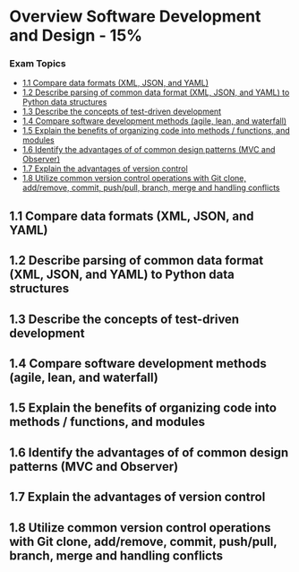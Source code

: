 # Overview Software Development and Design - 15%

### Exam Topics
- [1.1 Compare data formats (XML, JSON, and YAML)][#1.1]
- [1.2 Describe parsing of common data format (XML, JSON, and YAML) to Python data structures](#12-describe-parsing-of-common-data-format-xml-json-and-yaml-to-python-data-structures)
- [1.3 Describe the concepts of test-driven development](#13-describe-the-concepts-of-test-driven-development-tdd)
- [1.4 Compare software development methods (agile, lean, and waterfall)](#14-compare-software-development-methods-agile-lean-and-waterfall)
- [1.5 Explain the benefits of organizing code into methods / functions, and modules](#15-explain-the-benefits-of-organizing-code-into-methods--functions-and-modules)
- [1.6 Identify the advantages of of common design patterns (MVC and Observer)](#16-identify-the-advantages-of-of-common-design-patterns-mvc-and-observer)
- [1.7 Explain the advantages of version control](#17-explain-the-advantages-of-version-control)
- [1.8 Utilize common version control operations with Git clone, add/remove, commit, push/pull, branch, merge  and handling conflicts](#18-utilize-common-version-control-operations-with-git-clone-addremove-commit-pushpull-branch-merge--and-handling-conflicts)


## 1.1 Compare data formats (XML, JSON, and YAML)
## 1.2 Describe parsing of common data format (XML, JSON, and YAML) to Python data structures
## 1.3 Describe the concepts of test-driven development
## 1.4 Compare software development methods (agile, lean, and waterfall)
## 1.5 Explain the benefits of organizing code into methods / functions, and modules
## 1.6 Identify the advantages of of common design patterns (MVC and Observer)
## 1.7 Explain the advantages of version control
## 1.8 Utilize common version control operations with Git clone, add/remove, commit, push/pull, branch, merge  and handling conflicts


[#1.1]: #11-compare-data-formats-xml-json-and-yaml
